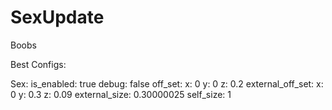 # SexUpdate


Boobs

Best Configs:

Sex:
  is_enabled: true
  debug: false
  off_set:
    x: 0
    y: 0
    z: 0.2
  external_off_set:
    x: 0
    y: 0.3
    z: 0.09
  external_size: 0.30000025
  self_size: 1
